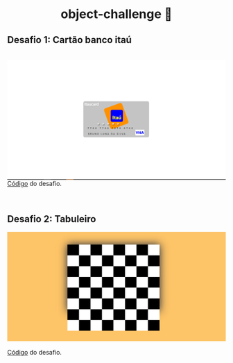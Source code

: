 
<h1 align = "center"> object-challenge 🎨</h1>


<h2> Desafio 1: Cartão banco itaú</h2>

<br>

<img src= "https://github.com/Bruno-Luna/object-challenge/blob/master/cart%C3%A3o-ita%C3%BA/assets/screenshot/cart%C3%A3o-itau.PNG" align="left" alt="Cartão-itaú">
<p align= "left">
<a href = "https://github.com/Bruno-Luna/object-challenge/tree/master/cart%C3%A3o-ita%C3%BA">Código</a> do desafio.
</p>

<br>

<h2> Desafio 2: Tabuleiro</h2>

<img src= "https://github.com/Bruno-Luna/object-challenge/blob/master/tabuleiro/assets/screenshots/tabuleiro.PNG" alt="Tabuleiro">

<p align= "left">
<a href = "https://github.com/Bruno-Luna/object-challenge/tree/master/tabuleiro">Código</a> do desafio.
</p>
